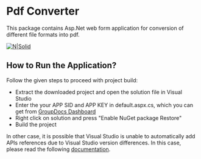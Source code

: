 # Pdf Converter
This package contains Asp.Net web form application for conversion of different file formats into pdf.

[![N|Solid](https://camo.githubusercontent.com/11839cd752a2d367f3149c7bee1742b68e4a4d37/68747470733a2f2f7261772e6769746875622e636f6d2f4173706f73654578616d706c65732f6a6176612d6578616d706c65732d64617368626f6172642f6d61737465722f696d616765732f646f776e6c6f61645a69702d427574746f6e2d4c617267652e706e67)](https://github.com/syedaliraza3/Pdf_Converter_Final/archive/master.zip)

## How to Run the Application?
Follow the given steps to proceed with project build:

- Extract the downloaded project and open the solution file in Visual Studio
- Enter the your APP SID and APP KEY in default.aspx.cs, which you can get from [GroupDocs Dashboard]
- Right click on solution and press "Enable NuGet package Restore"
- Build the project

In other case, it is possible that Visual Studio is unable to automatically add APIs references due to Visual Studio version differences. In this case, please read the following [documentation].

[GroupDocs Dashboard]: <https://dashboard.groupdocs.cloud/#/apps>
[documentation]: <https://github.com/syedaliraza3/Pdf_Converter_Final/wiki/How-to-Run-Application>
